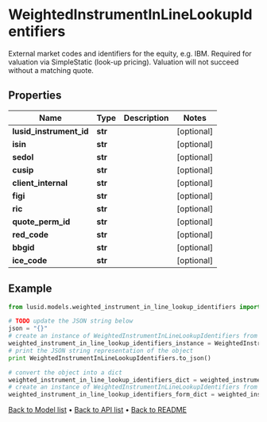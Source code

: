 # WeightedInstrumentInLineLookupIdentifiers

External market codes and identifiers for the equity, e.g. IBM.  Required for valuation via SimpleStatic (look-up pricing).  Valuation will not succeed without a matching quote.

## Properties
Name | Type | Description | Notes
------------ | ------------- | ------------- | -------------
**lusid_instrument_id** | **str** |  | [optional] 
**isin** | **str** |  | [optional] 
**sedol** | **str** |  | [optional] 
**cusip** | **str** |  | [optional] 
**client_internal** | **str** |  | [optional] 
**figi** | **str** |  | [optional] 
**ric** | **str** |  | [optional] 
**quote_perm_id** | **str** |  | [optional] 
**red_code** | **str** |  | [optional] 
**bbgid** | **str** |  | [optional] 
**ice_code** | **str** |  | [optional] 

## Example

```python
from lusid.models.weighted_instrument_in_line_lookup_identifiers import WeightedInstrumentInLineLookupIdentifiers

# TODO update the JSON string below
json = "{}"
# create an instance of WeightedInstrumentInLineLookupIdentifiers from a JSON string
weighted_instrument_in_line_lookup_identifiers_instance = WeightedInstrumentInLineLookupIdentifiers.from_json(json)
# print the JSON string representation of the object
print WeightedInstrumentInLineLookupIdentifiers.to_json()

# convert the object into a dict
weighted_instrument_in_line_lookup_identifiers_dict = weighted_instrument_in_line_lookup_identifiers_instance.to_dict()
# create an instance of WeightedInstrumentInLineLookupIdentifiers from a dict
weighted_instrument_in_line_lookup_identifiers_form_dict = weighted_instrument_in_line_lookup_identifiers.from_dict(weighted_instrument_in_line_lookup_identifiers_dict)
```
[Back to Model list](../README.md#documentation-for-models) &#8226; [Back to API list](../README.md#documentation-for-api-endpoints) &#8226; [Back to README](../README.md)


